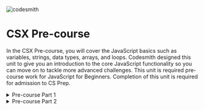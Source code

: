 ![codesmith](https://assets.website-files.com/5ee147cc310949c7d83f7f9d/5f30a34fa1634899b41fda8e_codesmith-course-page.png)

# CSX Pre-course 

In the CSX Pre-course, you will cover the JavaScript basics such as variables, strings, data types, arrays, and loops. Codesmith designed this unit to give you an introduction to the core JavaScript functionality so you can move on to tackle more advanced challenges. This unit is required pre-course work for JavaScript for Beginners. Completion of this unit is required for admission to CS Prep.

<details>
<summary>Pre-course Part 1</summary>

1. Javascript: What is it?
2. Workshop - Intro to JavaScript: Variables, Control Flow, and Looping
3. Intro to JS Pt. 1
4. Comments and the Console
5. Variables & Constants
6. Challenge: Variable Assignment - (var)
7. Challenge: Variable Assignment - (let)
8. Challenge: Constant Assignment - (const)
9. Data Types
10. Challenge: Primitive Data Types
11. Challenge: Strings
12. Challenge: Strings - Escape Sequences
13. Challenge: String Concatenation
14. Challenge: Template Literal
15. Challenge: String Properties & Methods
16. Challenge: Bracket Notation for Strings
17. Challenge: Numbers - Addition/Subtraction
18. Challenge: Numbers - Multiplication/Division
19. Challenge: Numbers - Exponents & Remainders
20. Challenge: Numbers - Incrementor & Decrementor
21. Challenge: Numbers - Assignment Operators
22. Challenge: Booleans
23. Challenge: Booleans: Comparison Operators
24. Challenge: Type Coercion
25. Challenge: typeof Operator
</details>

<details>
<summary>Pre-course Part 2</summary>

1. Challenge: Arrays - Examining Elements
2. Challenge: Arrays - Adding Elements
3. Challenge: For Loops - Fundamentals
4. Solution: For Loops - Fundamentals
5. Challenge: For Loops and Arrays
6. Solution: For Loops and Arrays
7. Challenge: For Loops and Array Indices
8. Challenge: For Loops - Calculating Array Elements
9. Challenge: While Loops - Fundamentals
10. Challenge: While Loops - Conditional Expression
11. Challenge: Control Flow - if statements
12. Challenge: fizzbuzz
13. Solution: fizzbuzz
14. Challenge: Control Flow and Iteration
15. Challenge: Objects - Examining Properties
16. Challenge: Objects - Iterating with for... in
17. Challenge: Objects - Iterating with a for loop
18. Challenge: Objects - Nested Arrays
19. Challenge: Objects - Adding Properties
20. Solution: Objects - Adding Properties
21. Challenge: Objects - Evaluating Keys
</details>




